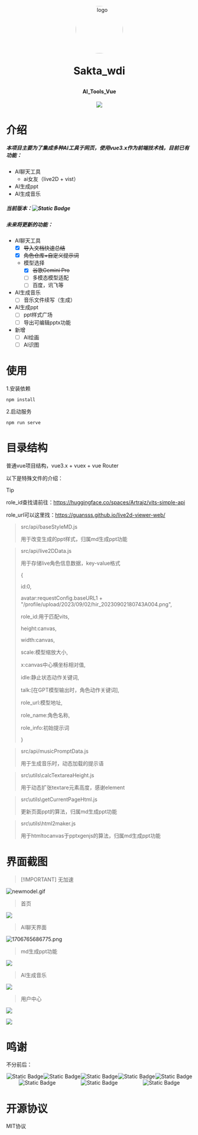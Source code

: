 <p align="center">
	<img alt="logo" src="https://cdn.jsdelivr.net/gh/Saktawdi/my-images@main/img/pixil-frame-256.png" style="width:128px;border-radius:68px">
</p>
<h1 align="center" style="margin: 30px 0 30px; font-weight: bold;">Sakta_wdi</h1>
<h4 align="center">AI_Tools_Vue</h4>
<p align="center">
	<a href="https://github.com/Saktawdi"><img src="https://img.shields.io/badge/ai__tools__vue-sakta__wdi-%23defcf9?labelColor=%23c3bef0
"></a>
</p>

# 介绍

##### 本项目主要为了集成多种AI工具于网页，使用vue3.x作为前端技术栈，目前已有功能：

- AI聊天工具
  - ai女友（live2D +  vist）
- AI生成ppt
- AI生成音乐

##### 当前版本：![Static Badge](https://img.shields.io/badge/0.5.6-green)

[demo演示地址]: https://ai.sakta.top/

##### 未来将更新的功能：

- AI聊天工具
  - [x] ~~导入文档快速总结~~
  - [x] ~~角色仓库+自定义提示词~~

  - 模型选择
    - [x] ~~谷歌Gemini Pro~~
    - [ ] 多模态模型适配
    - [ ] 百度，讯飞等

- AI生成音乐
  - [ ] 音乐文件续写（生成）
- AI生成ppt
  - [ ] ppt样式广场
  - [ ] 导出可编辑pptx功能
- 新增
  - [ ] AI绘画
  - [ ] AI识图

# 使用

1.安装依赖

```
npm install
```

2.启动服务

```
npm run serve
```

# 目录结构

普通vue项目结构，vue3.x + vuex + vue Router

以下是特殊文件的介绍：

> [!TIP]
>
> role_id查找请前往：https://huggingface.co/spaces/Artrajz/vits-simple-api
>
> role_url可以这里找：https://guansss.github.io/live2d-viewer-web/

> src/api/baseStyleMD.js
>
> 用于改变生成的ppt样式，归属md生成ppt功能

> src/api/live2DData.js
>
> 用于存储live角色信息数据，key-value格式
>
> {
>
>   id:0,
>
>   avatar:requestConfig.baseURL1 + "/profile/upload/2023/09/02/hir_20230902180743A004.png",
>
>   role_id:用于匹配vits,
>
>   height:canvas,
>
>   width:canvas,
>
>   scale:模型缩放大小,
>
>   x:canvas中心横坐标相对值,
>
>   idle:静止状态动作关键词,
>
>   talk:[在GPT模型输出时，角色动作关键词],
>
>   role_url:模型地址,
>
>   role_name:角色名称,
>
>   role_info:初始提示词
>
> }

> src/api/musicPromptData.js
>
> 用于生成音乐时，动态加载的提示语

> src\utils\calcTextareaHeight.js
>
> 用于动态扩张textare元素高度，感谢element



> src\utils\getCurrentPageHtml.js
>
> 更新页面ppt的算法，归属md生成ppt功能



> src\utils\html2maker.js
>
> 用于htmltocanvas于pptxgenjs的算法，归属md生成ppt功能

# 界面截图

> [!IMPORTANT] 无加速

![newmodel.gif](https://www.freeimg.cn/i/2024/02/01/65bbaf4a488fc.gif)

> 首页

<img src="https://cdn.jsdelivr.net/gh/Saktawdi/my-images@main/img/20230907214818.png"/>

> AI聊天界面

![1706765686775.png](https://www.freeimg.cn/i/2024/02/01/65bb2d78e6753.png)

> md生成ppt功能

![](https://cdn.jsdelivr.net/gh/Saktawdi/my-images@main/img/20230907215350.png)

> AI生成音乐

![](https://cdn.jsdelivr.net/gh/Saktawdi/my-images@main/img/20230907215433.png)

> 用户中心

![](https://cdn.jsdelivr.net/gh/Saktawdi/my-images@main/img/20230907215606.png)



![](https://cdn.jsdelivr.net/gh/Saktawdi/my-images@main/img/20230907215635.png)

# 鸣谢

不分前后：

<div style="display:flex;flex-wrap: wrap;justify-content: space-around;">
<img alt="Static Badge" src="https://img.shields.io/badge/gitbrent-PptxGenJS-green?link=https%3A%2F%2Fgithub.com%2Fgitbrent%2FPptxGenJS%2F">
<img alt="Static Badge" src="https://img.shields.io/badge/katspaugh-wavesurfer.js-green?link=https%3A%2F%2Fgithub.com%2Fkatspaugh%2Fwavesurfer.js">
<img alt="Static Badge" src="https://img.shields.io/badge/sweetalert2-sweetalert2-green?link=https%3A%2F%2Fgithub.com%2Fsweetalert2%2Fsweetalert2">
<img alt="Static Badge" src="https://img.shields.io/badge/niklasvh-html2canvas-green?link=https%3A%2F%2Fgithub.com%2Fniklasvh%2Fhtml2canvas">
<img alt="Static Badge" src="https://img.shields.io/badge/marp--team-marp--core-green?link=https%3A%2F%2Fgithub.com%2Fmarp-team%2Fmarp-core">
<img alt="Static Badge" src="https://img.shields.io/badge/guansss-pixi--live2d--display-green?link=https%3A%2F%2Fgithub.com%2Fguansss%2Fpixi-live2d-display">
<img alt="Static Badge" src="https://img.shields.io/badge/Artrajz-vits--simple--api-green">
<img alt="Static Badge" src="https://img.shields.io/badge/facebookresearch-audiocraft-green?link=https%3A%2F%2Fgithub.com%2Fguansss%2Fpixi-live2d-display">
</div>

# 开源协议

MIT协议